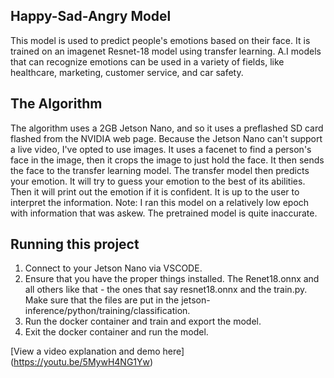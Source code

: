 ## Happy-Sad-Angry Model

This model is used to predict people's emotions based on their face. It is trained on an imagenet Resnet-18 model using transfer learning. A.I models that can recognize emotions can be used in a variety of fields, like healthcare, marketing, customer service, and car safety. 

## The Algorithm
The algorithm uses a 2GB Jetson Nano, and so it uses a preflashed SD card flashed from the NVIDIA web page. Because the Jetson Nano can't support a live video, I've opted to use images. It uses a facenet to find a person's face in the image, then it crops the image to just hold the face. It then sends the face to the transfer learning model. The transfer model then predicts your emotion. It will try to guess your emotion to the best of its abilities. Then it will print out the emotion if it is confident. It is up to the user to interpret the information.
Note: I ran this model on a relatively low epoch with information that was askew. The pretrained model is quite inaccurate. 

## Running this project
1. Connect to your Jetson Nano via VSCODE. 
2. Ensure that you have the proper things installed. The Renet18.onnx and all others like that - the ones that say resnet18.onnx and the train.py. Make sure that the files are put in the jetson-inference/python/training/classification. 
3. Run the docker container and train and export the model.
4. Exit the docker container and run the model. 

[View a video explanation and demo here] (https://youtu.be/5MywH4NG1Yw)
